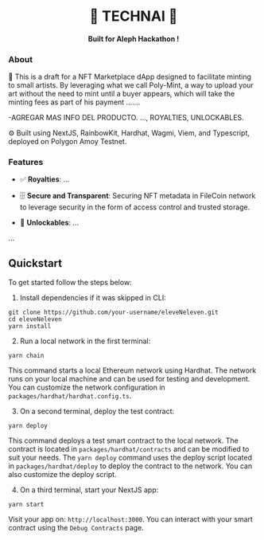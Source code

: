 <h1 align="center"> 🤫 TECHNAI 🤫</h1>
  <h4 align="center">Built for Aleph Hackathon !</h4>

<!-- <h4 align="center">
  <a href="Link to slides">Slides</a> |
  <a href="Link to demo">Demo</a>
</h4> -->

### About

🧪 This is a draft for a NFT Marketplace dApp designed to facilitate minting to small artists. By leveraging what we call Poly-Mint, a way to upload your art without the need to mint until a buyer appears, which will take the minting fees as part of his payment .......

-AGREGAR MAS INFO DEL PRODUCTO. ..., ROYALTIES, UNLOCKABLES.

⚙️ Built using NextJS, RainbowKit, Hardhat, Wagmi, Viem, and Typescript, deployed on Polygon Amoy Testnet.

### Features

- ✅ **Royalties**: ...

- 🗄️ **Secure and Transparent**: Securing NFT metadata in FileCoin network to leverage security in the form of access control and trusted storage.

- 🧱 **Unlockables**: ...

...

## Quickstart

To get started follow the steps below:

1. Install dependencies if it was skipped in CLI:

```
git clone https://github.com/your-username/eleveNeleven.git
cd eleveNeleven
yarn install
```

2. Run a local network in the first terminal:

```
yarn chain
```

This command starts a local Ethereum network using Hardhat. The network runs on your local machine and can be used for testing and development. You can customize the network configuration in `packages/hardhat/hardhat.config.ts`.

3. On a second terminal, deploy the test contract:

```
yarn deploy
```

This command deploys a test smart contract to the local network. The contract is located in `packages/hardhat/contracts` and can be modified to suit your needs. The `yarn deploy` command uses the deploy script located in `packages/hardhat/deploy` to deploy the contract to the network. You can also customize the deploy script.

4. On a third terminal, start your NextJS app:

```
yarn start
```

Visit your app on: `http://localhost:3000`. You can interact with your smart contract using the `Debug Contracts` page.
